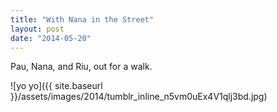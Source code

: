 ```yaml
---
title: "With Nana in the Street"
layout: post
date: "2014-05-20"
---
```


Pau, Nana, and Riu, out for a walk.

![yo yo]({{ site.baseurl }}/assets/images/2014/tumblr_inline_n5vm0uEx4V1qlj3bd.jpg)
